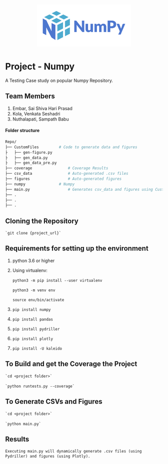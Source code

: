 <h1 align="center">
<img src="/branding/logo/primary/numpylogo.svg" width="300">
</h1>

# Project - Numpy
A Testing Case study on popular Numpy Repository.

## Team Members

1. Embar, Sai Shiva Hari Prasad
2. Kola, Venkata Seshadri
3. Nuthalapati, Sampath Babu


#### Folder structure

```sh
Repo/
├── CustomFiles			# Code to generate data and figures
├	├── gen-figure.py
├	├── gen_data.py
├	├── gen_data_pre.py
├── coverage        		# Coverage Results 
├── csv_data        		# Auto-generated .csv files
├── figures         		# Auto-generated figures
├── numpy	    		# Numpy 
├── main.py         		# Generates csv_data and figures using CustomFiles
├── .
├── .
├── .
```

## Cloning the Repository

	`git clone {project_url}`

## Requirements for setting up the environment

1. python 3.6 or higher

2. Using virtualenv:

	`python3 -m pip install --user virtualenv`

	`python3 -m venv env`
	
	`source env/bin/activate`

3. `pip install numpy`

4. `pip install pandas`

5. `pip install pydriller`

6. `pip install plotly`

7. `pip install -U kaleido`


## To Build and get the Coverage the Project

	`cd <project folder>`

	`python runtests.py --coverage`

## To Generate CSVs and Figures
	
	`cd <project folder>`
	 
	`python main.py`
	
## Results
	
	Executing main.py will dynamically generate .csv files (using Pydriller) and figures (using Plotly).

